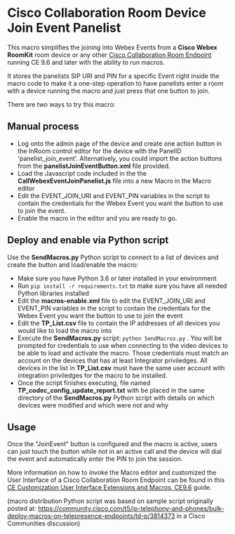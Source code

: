 # Cisco Collaboration Room Device Join Event Panelist

This macro simplifies the joining into Webex Events from a **Cisco Webex RoomKit** room device or any other [Cisco Collaboration Room Endpoint](https://www.cisco.com/c/en/us/products/collaboration-endpoints/collaboration-room-endpoints/index.html) running CE 9.6 and later with the ability to run macros. 

It stores the panelists SIP URI and PIN for a specific Event right inside the macro code to make it a one-step operation to have panelists enter a room with a device running the macro and just press that one button to join. 

There are two ways to try this macro:

## Manual process
- Log onto the admin page of the device and create one action button in the InRoom control editor for the device with the PanelID 'panelist_join_event'. Alternatively, you could import the action buttons from the **panelistJoinEventButton.xml** file provided.
- Load the Javascript code included in the the **CallWebexEventJoinPanelist.js** file into a new Macro in the Macro editor 
- Edit the EVENT_JOIN_URI and EVENT_PIN variables in the script to contain the credentials for the Webex Event you want the button to use to join the event. 
- Enable the macro in the editor and you are ready to go.  

## Deploy and enable via Python script
Use the **SendMacros.py** Python script to connect to a list of devices and create the button and load/enable the macro:
- Make sure you have Python 3.6 or later installed in your environment
- Run ```pip install -r requirements.txt``` to make sure you have all needed Python libraries installed
- Edit the **macros-enable.xml** file to edit the EVENT_JOIN_URI and EVENT_PIN variables in the script to contain the credentials for the Webex Event you want the button to use to join the event
- Edit the **TP_List.csv** file to contain the IP addresses of all devices you would like to load the macro into
- Execute the **SendMacros.py** script:  ```python SendMacros.py``` . 
You will be prompted for credentials to use when connecting to the video devices to be able to load and activate the macro. 
Those credentials must match an account on the devices that has at least Integrator priviledges. 
All devices in the list in **TP_List.csv** must have the same user account with integration priviledges for the macro to be installed. 
- Once the script finishes executing, file named **TP_codec_config_update_report.txt** with be placed in the same directory of the **SendMacros.py** Python script with details on which devices were modified and which were not and why

## Usage

Once the "JoinEvent" button is configured and the macro is active, users can just touch the button while not in an active call and the device will dial the event and automatically enter the PIN to join the session.

More information on how to invoke the Macro editor and customized the User Interface of a Cisco Collaboration Room Endpoint can be found in this [CE Customization User Interface Extensions and Macros, CE9.6](https://www.cisco.com/c/dam/en/us/td/docs/telepresence/endpoint/ce96/sx-mx-dx-room-kit-customization-guide-ce96.pdf) guide. 

(macro distribution Python script was based on sample script originally posted at: https://community.cisco.com/t5/ip-telephony-and-phones/bulk-deploy-macros-on-telepresence-endpoints/td-p/3814373 in a Cisco Communities discussion)